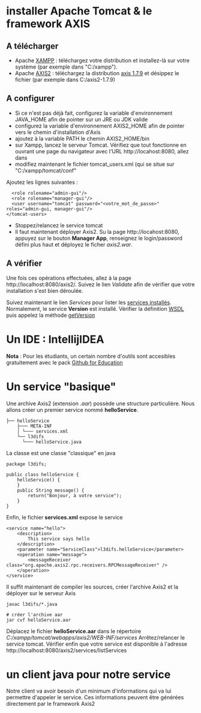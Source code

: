 # installer Apache Tomcat & le framework AXIS 
## A télécharger
* Apache [XAMPP](https://www.apachefriends.org/fr/index.html) : téléchargez votre distribution et installez-là sur votre système (par exemple dans "C:/xampp").
* Apache [AXIS2](https://axis.apache.org) : téléchargez la distribution [axis 1.7.9](http://www.apache.org/dyn/closer.lua/axis/axis2/java/core/1.7.9/axis2-1.7.9-bin.zip) et désippez le fichier (par exemple dans C:/axis2-1.7.9)

## A configurer
* Si ce n'est pas déjà fait, configurez la variable d'environnement JAVA_HOME afin de pointer sur un JRE ou JDK valide
* configurez la variable d'environnement AXIS2_HOME afin de pointer vers le chemin d'installation d'Axis
* ajoutez à la variable PATH le chemin AXIS2_HOME/bin
* sur Xampp, lancez le serveur Tomcat. Vérifiez que tout fonctionne en ouvrant une page du navigateur avec l'URL http://locahost:8080, allez dans 
* modifiez maintenant le fichier tomcat_users.xml (qui se situe sur "C:/xampp/tomcat/conf"

Ajoutez les lignes suivantes :
```<tomcat-users ...>
  <role rolename="admin-gui"/>
  <role rolename="manager-gui"/>
  <user username="tomcat" password="<votre_mot_de_passe>" roles="admin-gui, manager-gui"/>
</tomcat-users>
```
* Stoppez/relancez le service tomcat
* Il faut maintenant déployer Axis2. Su la page http://locahost:8080, appuyez sur le bouton __Manager App__, renseignez le login/password défini plus haut et déployez le ficher _axis2.war_. 

## A vérifier
Une fois ces opérations effectuées, allez à la page http://localhost:8080/axis2/. Suivez le lien _Validate_ afin de vérifier que votre installation s'est bien déroulée.

Suivez maintenant le lien _Services_ pour lister les [services installés](http://localhost:8080/axis2/services/listServices). Normalement, le service __Version__ est installé.
Vérifier la définition [WSDL](http://localhost:8080/axis2/Version?wsdl) puis appelez la méthode [getVersion](http://localhost:8080/axis2/Version?method=getVersion)

# Un IDE : IntellijIDEA 
__Nota__ : Pour les étudiants, un certain nombre d'outils sont accesibles gratuitement avec le pack [Github for Education](https://education.github.com/pack#offers)

# Un service "basique" 
Une archive Axis2 (extension _.aar_) possède une structure particulière. Nous allons créer un premier service nommé __helloService__. 
```.
├── helloService
    ├─── META-INF
    │ └─── services.xml
    └── l3difs
      └─── helloService.java
```
La classe est une classe "classique" en java
```
package l3difs;

public class helloService {
    helloService() {
    }
    public String message() {
        return("Bonjour, à votre service");
    }
}
```
Enfin, le fichier __services.xml__ expose le service
```
<service name="hello">
    <description>
        This service says hello
    </description>
    <parameter name="ServiceClass">l3difs.helloService</parameter>
    <operation name="message">
        <messageReceiver class="org.apache.axis2.rpc.receivers.RPCMessageReceiver" />
    </operation>
</service>
```
Il suffit maintenant de compiler les sources, créer l'archive Axis2 et la déployer sur le serveur Axis

```
javac l3difs/*.java

# créer l'archive aar
jar cvf helloService.aar
```
Déplacez le fichier __helloService.aar__ dans le répertoire _C:/xampp/tomcat/webapps/axis2/WEB-INF/services_ Arrêtez/relancer le service tomcat.
Vérifier enfin que votre service est disponible à l'adresse http://localhost:8080/axis2/services/listServices

# un client java pour notre service
Notre client va avoir besoin d'un minimum d'informations qui va lui permettre d'appeler le service. Ces informations peuvent être générées directement par le framework Axis2

